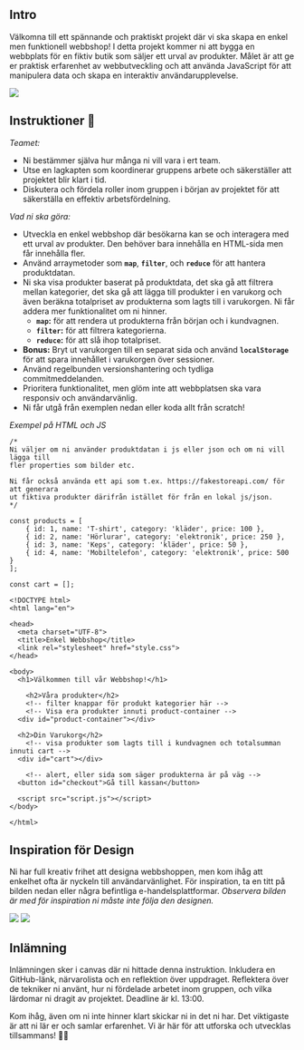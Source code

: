 ## **Intro**

Välkomna till ett spännande och praktiskt projekt där vi ska skapa en enkel men funktionell webbshop! I detta projekt kommer ni att bygga en webbplats för en fiktiv butik som säljer ett urval av produkter. Målet är att ge er praktisk erfarenhet av webbutveckling och att använda JavaScript för att manipulera data och skapa en interaktiv användarupplevelse.

![](https://github.com/chasacademy-sandra-larsson/boilerroom-webshoppen/blob/main/inspo.png)

## **Instruktioner** 👋

*Teamet:*
* Ni bestämmer själva hur många ni vill vara i ert team.
* Utse en lagkapten som koordinerar gruppens arbete och säkerställer att projektet blir klart i tid.
* Diskutera och fördela roller inom gruppen i början av projektet för att säkerställa en effektiv arbetsfördelning.

*Vad ni ska göra:*
- Utveckla en enkel webbshop där besökarna kan se och interagera med ett urval av produkter. Den behöver bara innehålla en HTML-sida men får innehålla fler.
- Använd arraymetoder som **`map`**, **`filter`**, och **`reduce`** för att hantera produktdatan.
- Ni ska visa produkter baserat på produktdata, det ska gå att filtrera mellan kategorier, det ska gå att lägga till produkter i en varukorg och även beräkna totalpriset av produkterna som lagts till i varukorgen. Ni får addera mer funktionalitet om ni hinner.
    - **`map`:** för att rendera ut produkterna från början och i kundvagnen.
    - **`filter`:** för att filtrera kategorierna.
    - **`reduce`:** för att slå ihop totalpriset.
- **Bonus:** Bryt ut varukorgen till en separat sida och använd **`localStorage`** för att spara innehållet i varukorgen över sessioner.
- Använd regelbunden versionshantering och tydliga commitmeddelanden. 
- Prioritera funktionalitet, men glöm inte att webbplatsen ska vara responsiv och användarvänlig.
- Ni får utgå från exemplen nedan eller koda allt från scratch!

*Exempel på HTML och JS*
```
/* 
Ni väljer om ni använder produktdatan i js eller json och om ni vill lägga till 
fler properties som bilder etc.

Ni får också använda ett api som t.ex. https://fakestoreapi.com/ för att generara
ut fiktiva produkter därifrån istället för från en lokal js/json.
*/

const products = [
    { id: 1, name: 'T-shirt', category: 'kläder', price: 100 },
    { id: 2, name: 'Hörlurar', category: 'elektronik', price: 250 },
    { id: 3, name: 'Keps', category: 'kläder', price: 50 },
    { id: 4, name: 'Mobiltelefon', category: 'elektronik', price: 500 }
];

const cart = [];
```
```
<!DOCTYPE html>
<html lang="en">

<head>
  <meta charset="UTF-8">
  <title>Enkel Webbshop</title>
  <link rel="stylesheet" href="style.css">
</head>

<body>
  <h1>Välkommen till vår Webbshop!</h1>
	  
	<h2>Våra produkter</h2>
	<!-- filter knappar för produkt kategorier här -->
	<!-- Visa era produkter innuti product-container -->
  <div id="product-container"></div>

  <h2>Din Varukorg</h2>
	<!-- visa produkter som lagts till i kundvagnen och totalsumman innuti cart -->
  <div id="cart"></div>
	
	<!-- alert, eller sida som säger produkterna är på väg -->
  <button id="checkout">Gå till kassan</button>
	
  <script src="script.js"></script>
</body>

</html>
```
## **Inspiration för Design**

Ni har full kreativ frihet att designa webbshoppen, men kom ihåg att enkelhet ofta är nyckeln till användarvänlighet. För inspiration, ta en titt på bilden nedan eller några befintliga e-handelsplattformar. *Observera bilden är med för inspiration ni måste inte följa den designen.*

![](https://github.com/chasacademy-sandra-larsson/boilerroom-webshoppen/blob/main/inspo2.png)
![](https://github.com/chasacademy-sandra-larsson/boilerroom-webshoppen/blob/main/inspo3.png)

## **Inlämning**

Inlämningen sker i canvas där ni hittade denna instruktion. Inkludera en GitHub-länk, närvarolista och en reflektion över uppdraget. Reflektera över de tekniker ni använt, hur ni fördelade arbetet inom gruppen, och vilka lärdomar ni dragit av projektet. Deadline är kl. 13:00.

Kom ihåg, även om ni inte hinner klart skickar ni in det ni har. Det viktigaste är att ni lär er och samlar erfarenhet. Vi är här för att utforska och utvecklas tillsammans! 💫🚀
